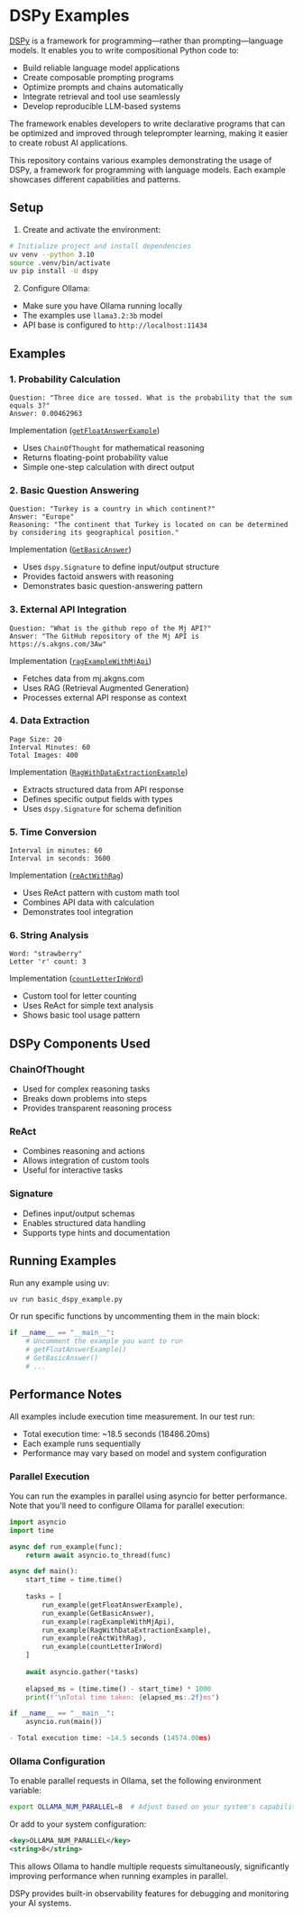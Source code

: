# DSPy Examples

[DSPy](https://dspy.ai/) is a framework for programming—rather than prompting—language models. It enables you to write compositional Python code to:

- Build reliable language model applications
- Create composable prompting programs
- Optimize prompts and chains automatically
- Integrate retrieval and tool use seamlessly
- Develop reproducible LLM-based systems

The framework enables developers to write declarative programs that can be optimized and improved through teleprompter learning, making it easier to create robust AI applications.


This repository contains various examples demonstrating the usage of DSPy, a framework for programming with language models. Each example showcases different capabilities and patterns.

## Setup

1. Create and activate the environment:
```bash
# Initialize project and install dependencies
uv venv --python 3.10
source .venv/bin/activate
uv pip install -U dspy
```

2. Configure Ollama:
- Make sure you have Ollama running locally
- The examples use `llama3.2:3b` model
- API base is configured to `http://localhost:11434`

## Examples

### 1. Probability Calculation
```
Question: "Three dice are tossed. What is the probability that the sum equals 3?"
Answer: 0.00462963
```
Implementation ([`getFloatAnswerExample`](basic_dspy_example.py#L17-L22))
- Uses `ChainOfThought` for mathematical reasoning
- Returns floating-point probability value
- Simple one-step calculation with direct output

### 2. Basic Question Answering
```
Question: "Turkey is a country in which continent?"
Answer: "Europe"
Reasoning: "The continent that Turkey is located on can be determined by considering its geographical position."
```
Implementation ([`GetBasicAnswer`](basic_dspy_example.py#L25-L38))
- Uses `dspy.Signature` to define input/output structure
- Provides factoid answers with reasoning
- Demonstrates basic question-answering pattern

### 3. External API Integration
```
Question: "What is the github repo of the Mj API?"
Answer: "The GitHub repository of the Mj API is https://s.akgns.com/3Aw"
```
Implementation ([`ragExampleWithMjApi`](basic_dspy_example.py#L41-L47))
- Fetches data from mj.akgns.com
- Uses RAG (Retrieval Augmented Generation)
- Processes external API response as context

### 4. Data Extraction
```
Page Size: 20
Interval Minutes: 60
Total Images: 400
```
Implementation ([`RagWithDataExtractionExample`](basic_dspy_example.py#L50-L65))
- Extracts structured data from API response
- Defines specific output fields with types
- Uses `dspy.Signature` for schema definition

### 5. Time Conversion
```
Interval in minutes: 60
Interval in seconds: 3600
```
Implementation ([`reActWithRag`](basic_dspy_example.py#L68-L85))
- Uses ReAct pattern with custom math tool
- Combines API data with calculation
- Demonstrates tool integration

### 6. String Analysis
```
Word: "strawberry"
Letter 'r' count: 3
```
Implementation ([`countLetterInWord`](basic_dspy_example.py#L88-L113))
- Custom tool for letter counting
- Uses ReAct for simple text analysis
- Shows basic tool usage pattern

## DSPy Components Used

### ChainOfThought
- Used for complex reasoning tasks
- Breaks down problems into steps
- Provides transparent reasoning process

### ReAct
- Combines reasoning and actions
- Allows integration of custom tools
- Useful for interactive tasks

### Signature
- Defines input/output schemas
- Enables structured data handling
- Supports type hints and documentation

## Running Examples

Run any example using uv:
```bash
uv run basic_dspy_example.py
```

Or run specific functions by uncommenting them in the main block:
```python
if __name__ == "__main__":
    # Uncomment the example you want to run
    # getFloatAnswerExample()
    # GetBasicAnswer()
    # ...
```

## Performance Notes

All examples include execution time measurement. In our test run:
- Total execution time: ~18.5 seconds (18486.20ms)
- Each example runs sequentially
- Performance may vary based on model and system configuration

### Parallel Execution
You can run the examples in parallel using asyncio for better performance. Note that you'll need to configure Ollama for parallel execution:

```python
import asyncio
import time

async def run_example(func):
    return await asyncio.to_thread(func)

async def main():
    start_time = time.time()
    
    tasks = [
        run_example(getFloatAnswerExample),
        run_example(GetBasicAnswer),
        run_example(ragExampleWithMjApi),
        run_example(RagWithDataExtractionExample),
        run_example(reActWithRag),
        run_example(countLetterInWord)
    ]
    
    await asyncio.gather(*tasks)
    
    elapsed_ms = (time.time() - start_time) * 1000
    print(f"\nTotal time taken: {elapsed_ms:.2f}ms")

if __name__ == "__main__":
    asyncio.run(main())

- Total execution time: ~14.5 seconds (14574.00ms)
```

### Ollama Configuration
To enable parallel requests in Ollama, set the following environment variable:
```bash
export OLLAMA_NUM_PARALLEL=8  # Adjust based on your system's capabilities
```

Or add to your system configuration:
```xml
<key>OLLAMA_NUM_PARALLEL</key>
<string>8</string>
```

This allows Ollama to handle multiple requests simultaneously, significantly improving performance when running examples in parallel.

DSPy provides built-in observability features for debugging and monitoring your AI systems. 